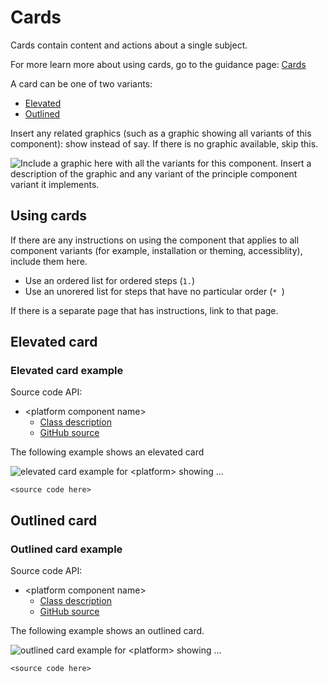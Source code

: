 <!--docs:
title: ""
layout: detail
section: components
excerpt: "This is the card example for <> platform"
iconId:
path: /
api_doc_root:
initial_release: 0.1
-->
<!--initial_release field required with first platform version supported -->

# Cards

Cards contain content and actions about a single subject.

For more learn more about using cards, go to the guidance page:
[Cards](https://material.io/components/cards)

A card can be one of two variants:
* [Elevated](#elevated-card)
* [Outlined](#outlined-card)

Insert any related graphics (such as a graphic showing all variants of this component): show instead of say. If there is no graphic available, skip this. 

<img src="" alt="Include a graphic here with all the variants for this component. Insert a description of the graphic and any variant of the principle component variant it implements.">

## Using cards

If there are any instructions on using the component that applies to all component variants (for example, installation or theming, accessiblity), include them here.

* Use an ordered list for ordered steps (`1.`)
* Use an unorered list for steps that have no particular order (`* `)

If there is a separate page that has instructions, link to that page.
<!-- What are the best ways to integrate component accessbility features into the template? -->

## Elevated card
 


### Elevated card example

Source code API:
* \<platform component name\>
  * [Class description](https://)
  * [GitHub source](https://github.com/material-components/)


The following example shows an elevated card

<img src="assets/<platform>-elevated-card.png" alt="elevated card example for <platform> showing ...">

```
<source code here>
```


## Outlined card
 


### Outlined card example

Source code API:
* \<platform component name\>
  * [Class description](https://)
  * [GitHub source](https://github.com/material-components/)


The following example shows an outlined card.

<img src="assets/<platform>-outlined-card.png" alt="outlined card example for <platform> showing ...">

```
<source code here>
```

